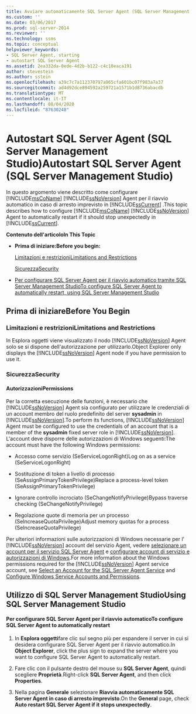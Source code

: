 ```yaml
---
title: Avviare automaticamente SQL Server Agent (SQL Server Management Studio) | Microsoft Docs
ms.custom: ''
ms.date: 03/06/2017
ms.prod: sql-server-2014
ms.reviewer: ''
ms.technology: ssms
ms.topic: conceptual
helpviewer_keywords:
- SQL Server Agent, starting
- autostart SQL Server Agent
ms.assetid: 2ea332da-0ede-4d2b-b122-c4c10eaca191
author: stevestein
ms.author: sstein
ms.openlocfilehash: a39c7c7a112370797a965cfa601bc07f983a7a37
ms.sourcegitcommit: ad4d92dce894592a259721a1571b1d8736abacdb
ms.translationtype: MT
ms.contentlocale: it-IT
ms.lasthandoff: 08/04/2020
ms.locfileid: "87630248"
---
```

# <a name="autostart-sql-server-agent-sql-server-management-studio"></a><span data-ttu-id="6901d-102">Autostart SQL Server Agent (SQL Server Management Studio)</span><span class="sxs-lookup"><span data-stu-id="6901d-102">Autostart SQL Server Agent (SQL Server Management Studio)</span></span>
  <span data-ttu-id="6901d-103">In questo argomento viene descritto come configurare [!INCLUDE[msCoName](../../includes/msconame-md.md)] [!INCLUDE[ssNoVersion](../../includes/ssnoversion-md.md)] Agent per il riavvio automatico in caso di arresto imprevisto in [!INCLUDE[ssCurrent](../../includes/sscurrent-md.md)] .</span><span class="sxs-lookup"><span data-stu-id="6901d-103">This topic describes how to configure [!INCLUDE[msCoName](../../includes/msconame-md.md)] [!INCLUDE[ssNoVersion](../../includes/ssnoversion-md.md)] Agent to automatically restart if it should stop unexpectedly in [!INCLUDE[ssCurrent](../../includes/sscurrent-md.md)].</span></span>  
  
 <span data-ttu-id="6901d-104">**Contenuto dell'articolo**</span><span class="sxs-lookup"><span data-stu-id="6901d-104">**In This Topic**</span></span>  
  
-   <span data-ttu-id="6901d-105">**Prima di iniziare:**</span><span class="sxs-lookup"><span data-stu-id="6901d-105">**Before you begin:**</span></span>  
  
     [<span data-ttu-id="6901d-106">Limitazioni e restrizioni</span><span class="sxs-lookup"><span data-stu-id="6901d-106">Limitations and Restrictions</span></span>](#Restrictions)  
  
     [<span data-ttu-id="6901d-107">Sicurezza</span><span class="sxs-lookup"><span data-stu-id="6901d-107">Security</span></span>](#Security)  
  
-   [<span data-ttu-id="6901d-108">Per configurare SQL Server Agent per il riavvio automatico tramite SQL Server Management Studio</span><span class="sxs-lookup"><span data-stu-id="6901d-108">To configure SQL Server Agent to automatically restart, using SQL Server Management Studio</span></span>](#SSMSProcedure)  
  
##  <a name="before-you-begin"></a><a name="BeforeYouBegin"></a> <span data-ttu-id="6901d-109">Prima di iniziare</span><span class="sxs-lookup"><span data-stu-id="6901d-109">Before You Begin</span></span>  
  
###  <a name="limitations-and-restrictions"></a><a name="Restrictions"></a> <span data-ttu-id="6901d-110">Limitazioni e restrizioni</span><span class="sxs-lookup"><span data-stu-id="6901d-110">Limitations and Restrictions</span></span>  
 <span data-ttu-id="6901d-111">In Esplora oggetti viene visualizzato il nodo [!INCLUDE[ssNoVersion](../../includes/ssnoversion-md.md)] Agent solo se si dispone dell'autorizzazione per utilizzarlo.</span><span class="sxs-lookup"><span data-stu-id="6901d-111">Object Explorer only displays the [!INCLUDE[ssNoVersion](../../includes/ssnoversion-md.md)] Agent node if you have permission to use it.</span></span>  
  
###  <a name="security"></a><a name="Security"></a> <span data-ttu-id="6901d-112">Sicurezza</span><span class="sxs-lookup"><span data-stu-id="6901d-112">Security</span></span>  
  
####  <a name="permissions"></a><a name="Permissions"></a> <span data-ttu-id="6901d-113">Autorizzazioni</span><span class="sxs-lookup"><span data-stu-id="6901d-113">Permissions</span></span>  
 <span data-ttu-id="6901d-114">Per la corretta esecuzione delle funzioni, è necessario che [!INCLUDE[ssNoVersion](../../includes/ssnoversion-md.md)] Agent sia configurato per utilizzare le credenziali di un account membro del ruolo predefinito del server **sysadmin** in [!INCLUDE[ssNoVersion](../../includes/ssnoversion-md.md)].</span><span class="sxs-lookup"><span data-stu-id="6901d-114">To perform its functions, [!INCLUDE[ssNoVersion](../../includes/ssnoversion-md.md)] Agent must be configured to use the credentials of an account that is a member of the **sysadmin** fixed server role in [!INCLUDE[ssNoVersion](../../includes/ssnoversion-md.md)].</span></span> <span data-ttu-id="6901d-115">L'account deve disporre delle autorizzazioni di Windows seguenti:</span><span class="sxs-lookup"><span data-stu-id="6901d-115">The account must have the following Windows permissions:</span></span>  
  
-   <span data-ttu-id="6901d-116">Accesso come servizio (SeServiceLogonRight)</span><span class="sxs-lookup"><span data-stu-id="6901d-116">Log on as a service (SeServiceLogonRight)</span></span>  
  
-   <span data-ttu-id="6901d-117">Sostituzione di token a livello di processo (SeAssignPrimaryTokenPrivilege)</span><span class="sxs-lookup"><span data-stu-id="6901d-117">Replace a process-level token (SeAssignPrimaryTokenPrivilege)</span></span>  
  
-   <span data-ttu-id="6901d-118">Ignorare controllo incrociato (SeChangeNotifyPrivilege)</span><span class="sxs-lookup"><span data-stu-id="6901d-118">Bypass traverse checking (SeChangeNotifyPrivilege)</span></span>  
  
-   <span data-ttu-id="6901d-119">Regolazione quote di memoria per un processo (SeIncreaseQuotaPrivilege)</span><span class="sxs-lookup"><span data-stu-id="6901d-119">Adjust memory quotas for a process (SeIncreaseQuotaPrivilege)</span></span>  
  
 <span data-ttu-id="6901d-120">Per ulteriori informazioni sulle autorizzazioni di Windows necessarie per l' [!INCLUDE[ssNoVersion](../../includes/ssnoversion-md.md)] account del servizio Agent, vedere [selezionare un account per il servizio SQL Server Agent](select-an-account-for-the-sql-server-agent-service.md) e [configurare account di servizio e autorizzazioni di Windows](../../database-engine/configure-windows/configure-windows-service-accounts-and-permissions.md).</span><span class="sxs-lookup"><span data-stu-id="6901d-120">For more information about the Windows permissions required for the [!INCLUDE[ssNoVersion](../../includes/ssnoversion-md.md)] Agent service account, see [Select an Account for the SQL Server Agent Service](select-an-account-for-the-sql-server-agent-service.md) and [Configure Windows Service Accounts and Permissions](../../database-engine/configure-windows/configure-windows-service-accounts-and-permissions.md).</span></span>  
  
##  <a name="using-sql-server-management-studio"></a><a name="SSMSProcedure"></a> <span data-ttu-id="6901d-121">Utilizzo di SQL Server Management Studio</span><span class="sxs-lookup"><span data-stu-id="6901d-121">Using SQL Server Management Studio</span></span>  
  
#### <a name="to-configure-sql-server-agent-to-automatically-restart"></a><span data-ttu-id="6901d-122">Per configurare SQL Server Agent per il riavvio automatico</span><span class="sxs-lookup"><span data-stu-id="6901d-122">To configure SQL Server Agent to automatically restart</span></span>  
  
1.  <span data-ttu-id="6901d-123">In **Esplora oggetti**fare clic sul segno più per espandere il server in cui si desidera configurare SQL Server Agent per il riavvio automatico.</span><span class="sxs-lookup"><span data-stu-id="6901d-123">In **Object Explorer**, click the plus sign to expand the server where you want to configure SQL Server Agent to automatically restart.</span></span>  
  
2.  <span data-ttu-id="6901d-124">Fare clic con il pulsante destro del mouse su **SQL Server Agent**, quindi scegliere **Proprietà**.</span><span class="sxs-lookup"><span data-stu-id="6901d-124">Right-click **SQL Server Agent**, and then click **Properties**.</span></span>  
  
3.  <span data-ttu-id="6901d-125">Nella pagina **Generale** selezionare **Riavvia automaticamente SQL Server Agent in caso di arresto imprevisto**.</span><span class="sxs-lookup"><span data-stu-id="6901d-125">On the **General** page, check **Auto restart SQL Server Agent if it stops unexpectedly**.</span></span>  
  
  
